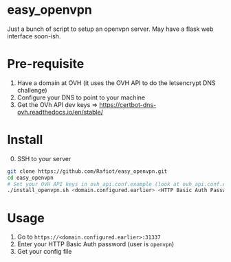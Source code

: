 # easy_openvpn
Just a bunch of script to setup an openvpn server. May have a flask web interface soon-ish.

# Pre-requisite

1. Have a domain at OVH (it uses the OVH API to do the letsencrypt DNS challenge)
2. Configure your DNS to point to your machine
3. Get the OVh API dev keys => https://certbot-dns-ovh.readthedocs.io/en/stable/

# Install

0. SSH to your server

```bash
git clone https://github.com/Rafiot/easy_openvpn.git
cd easy_openvpn
# Set your OVH API keys in ovh_api.conf.example (look at ovh_api.conf.example)
./install_openvpn.sh <domain.configured.earlier> <HTTP Basic Auth Password>
```

# Usage

1. Go to `https://<domain.configured.earlier>:31337`
2. Enter your HTTP Basic Auth password (user is `openvpn`)
3. Get your config file

